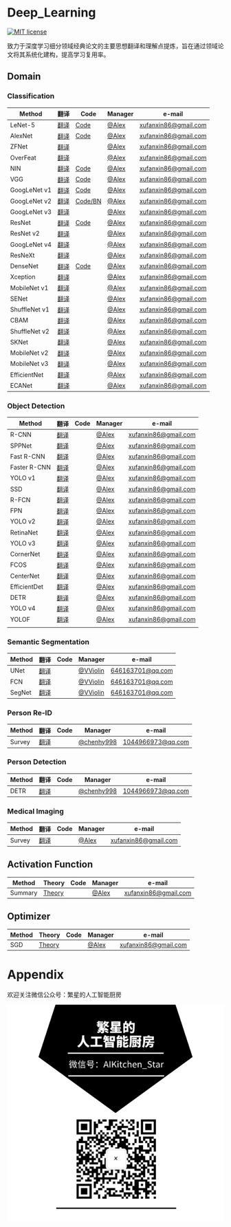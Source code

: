 # Deep_Learning

[![MIT license](https://camo.githubusercontent.com/3f7996bf7bd441deb7199c498aaa835164dee8da/68747470733a2f2f696d672e736869656c64732e696f2f6475622f6c2f766962652d642e737667)](https://github.com/lawlite19/MachineLearning_Python/blob/master/LICENSE)

致力于深度学习细分领域经典论文的主要思想翻译和理解点提炼，旨在通过领域论文将其系统化建构，提高学习复用率。



## Domain

### Classification

| Method        | 翻译                                                   | Code                                                      | Manager                            | e-mail               |
| ------------- | ------------------------------------------------------ | --------------------------------------------------------- | ---------------------------------- | -------------------- |
| LeNet-5       | [翻译](Classification/LeNet-5/LeNet-5.md)              | [Code](Classification/LeNet-5/Code/LeNet.ipynb)           | [@Alex](https://github.com/jaheel) | xufanxin86@gmail.com |
| AlexNet       | [翻译](Classification/AlexNet/AlexNet.md)              | [Code](/Classification/AlexNet/Code/AlexNet.ipynb)        | [@Alex](https://github.com/jaheel) | xufanxin86@gmail.com |
| ZFNet         | [翻译](Classification/ZFNet/ZFNet.md)                  |                                                           | [@Alex](https://github.com/jaheel) | xufanxin86@gmail.com |
| OverFeat      | [翻译](Classification/OverFeat/OverFeat.md)            |                                                           | [@Alex](https://github.com/jaheel) | xufanxin86@gmail.com |
| NIN           | [翻译](Classification/NIN/NIN.md)                      | [Code](/Classification/NIN/Code/NIN.ipynb)                | [@Alex](https://github.com/jaheel) | xufanxin86@gmail.com |
| VGG           | [翻译](/Classification/VGG/VGG.md)                     | [Code](/Classification/VGG/Code/VGG.ipynb)                | [@Alex](https://github.com/jaheel) | xufanxin86@gmail.com |
| GoogLeNet v1  | [翻译](/Classification/GoogLeNet_v1/GoogLeNet_v1.md)   | [Code](/Classification/GoogLeNet_v1/Code/GoogLeNet.ipynb) | [@Alex](https://github.com/jaheel) | xufanxin86@gmail.com |
| GoogLeNet v2  | [翻译](/Classification/GoogLeNet_v2/GoogLeNet_v2.md)   | [Code/BN](/Classification/GoogLeNet_v2/Code/BN.ipynb)     | [@Alex](https://github.com/jaheel) | xufanxin86@gmail.com |
| GoogLeNet v3  | [翻译](/Classification/GoogLeNet_v3/GoogLeNet_v3.md)   |                                                           | [@Alex](https://github.com/jaheel) | xufanxin86@gmail.com |
| ResNet        | [翻译](/Classification/ResNet/ResNet.md)               | [Code](/Classification/ResNet/Code/resnet.ipynb)          | [@Alex](https://github.com/jaheel) | xufanxin86@gmail.com |
| ResNet v2     | [翻译](/Classification/ResNet_v2/ResNet_v2.md)         |                                                           | [@Alex](https://github.com/jaheel) | xufanxin86@gmail.com |
| GoogLeNet v4  | [翻译](/Classification/GoogLeNet_v4/GoogLeNet_v4.md)   |                                                           | [@Alex](https://github.com/jaheel) | xufanxin86@gmail.com |
| ResNeXt       | [翻译](/Classification/ResNeXt/ResNeXt.md)             |                                                           | [@Alex](https://github.com/jaheel) | xufanxin86@gmail.com |
| DenseNet      | [翻译](/Classification/DenseNet/DenseNet.md)           | [Code](/Classification/DenseNet/Code/DenseNet.ipynb)      | [@Alex](https://github.com/jaheel) | xufanxin86@gmail.com |
| Xception      | [翻译](/Classification/Xception/Xception.md)           |                                                           | [@Alex](https://github.com/jaheel) | xufanxin86@gmail.com |
| MobileNet v1  | [翻译](/Classification/MobileNet_v1/MobileNet_v1.md)   |                                                           | [@Alex](https://github.com/jaheel) | xufanxin86@gmail.com |
| SENet         | [翻译](/Classification/SENet/SENet.md)                 |                                                           | [@Alex](https://github.com/jaheel) | xufanxin86@gmail.com |
| ShuffleNet v1 | [翻译](/Classification/ShuffleNet/ShuffleNet.md)       |                                                           | [@Alex](https://github.com/jaheel) | xufanxin86@gmail.com |
| CBAM          | [翻译](/Classification/CBAM/CBAM.md)                   |                                                           | [@Alex](https://github.com/jaheel) | xufanxin86@gmail.com |
| ShuffleNet v2 | [翻译](/Classification/ShuffleNet_v2/ShuffleNet_v2.md) |                                                           | [@Alex](https://github.com/jaheel) | xufanxin86@gmail.com |
| SKNet         | [翻译](/Classification/SKNet/SKNet.md)                 |                                                           | [@Alex](https://github.com/jaheel) | xufanxin86@gmail.com |
| MobileNet v2  | [翻译](/Classification/MobileNet_v2/MobileNet_v2.md)   |                                                           | [@Alex](https://github.com/jaheel) | xufanxin86@gmail.com |
| MobileNet v3  | [翻译](/Classification/MobileNet_v3/MobileNet_v3.md)   |                                                           | [@Alex](https://github.com/jaheel) | xufanxin86@gmail.com |
| EfficientNet  | [翻译](/Classification/EfficientNet/EfficientNet.md)   |                                                           | [@Alex](https://github.com/jaheel) | xufanxin86@gmail.com |
| ECANet        | [翻译](/Classification/ECANet/ECANet.md)               |                                                           | [@Alex](https://github.com/jaheel) | xufanxin86@gmail.com |



### Object Detection

| Method       | 翻译                                                   | Code | Manager                            | e-mail               |
| ------------ | ------------------------------------------------------ | ---- | ---------------------------------- | -------------------- |
| R-CNN        | [翻译](/Object_Detection/R-CNN/R-CNN.md)               |      | [@Alex](https://github.com/jaheel) | xufanxin86@gmail.com |
| SPPNet       | [翻译](/Object_Detection/SPPNet/SPPNet.md)             |      | [@Alex](https://github.com/jaheel) | xufanxin86@gmail.com |
| Fast R-CNN   | [翻译](/Object_Detection/Fast_R-CNN/Fast_R-CNN.md)     |      | [@Alex](https://github.com/jaheel) | xufanxin86@gmail.com |
| Faster R-CNN | [翻译](/Object_Detection/Faster_R-CNN/Faster_R-CNN.md) |      | [@Alex](https://github.com/jaheel) | xufanxin86@gmail.com |
| YOLO v1      | [翻译](/Object_Detection/YOLO_v1/YOLO_v1.md)           |      | [@Alex](https://github.com/jaheel) | xufanxin86@gmail.com |
| SSD          | [翻译](/Object_Detection/SSD/SSD.md)                   |      | [@Alex](https://github.com/jaheel) | xufanxin86@gmail.com |
| R-FCN        | [翻译](/Object_Detection/R-FCN/R-FCN.md)               |      | [@Alex](https://github.com/jaheel) | xufanxin86@gmail.com |
| FPN          | [翻译](/Object_Detection/FPN/FPN.md)                   |      | [@Alex](https://github.com/jaheel) | xufanxin86@gmail.com |
| YOLO v2      | [翻译](/Object_Detection/YOLO_v2/YOLO_v2.md)           |      | [@Alex](https://github.com/jaheel) | xufanxin86@gmail.com |
| RetinaNet    | [翻译](/Object_Detection/RetinaNet/RetinaNet.md)       |      | [@Alex](https://github.com/jaheel) | xufanxin86@gmail.com |
| YOLO v3      | [翻译](/Object_Detection/YOLO_v3/YOLO_v3.md)           |      | [@Alex](https://github.com/jaheel) | xufanxin86@gmail.com |
| CornerNet    | [翻译](/Object_Detection/CornerNet/CornerNet.md)       |      | [@Alex](https://github.com/jaheel) | xufanxin86@gmail.com |
| FCOS         | [翻译](/Object_Detection/FCOS/FCOS.md)                 |      | [@Alex](https://github.com/jaheel) | xufanxin86@gmail.com |
| CenterNet    | [翻译](/Object_Detection/CenterNet/CenterNet.md)       |      | [@Alex](https://github.com/jaheel) | xufanxin86@gmail.com |
| EfficientDet | [翻译](/Object_Detection/EfficientDet/EfficientDet.md) |      | [@Alex](https://github.com/jaheel) | xufanxin86@gmail.com |
| DETR         | [翻译](/Object_Detection/DETR/DETR.md)                 |      | [@Alex](https://github.com/jaheel) | xufanxin86@gmail.com |
| YOLO v4      | [翻译](/Object_Detection/YOLO_v4/YOLO_v4.md)           |      | [@Alex](https://github.com/jaheel) | xufanxin86@gmail.com |
| YOLOF        | [翻译](/Object_Detection/YOLOF/YOLOF.md)               |      | [@Alex](https://github.com/jaheel) | xufanxin86@gmail.com |
|              |                                                        |      |                                    |                      |



### Semantic Segmentation

| Method | 翻译                                            | Code | Manager                               | e-mail           |
| ------ | ----------------------------------------------- | ---- | ------------------------------------- | ---------------- |
| UNet   | [翻译](/Semantic_Segmentation/UNet/)            |      | [@VViolin](https://github.com/wiolin) | 646163701@qq.com |
| FCN    | [翻译](/Semantic_Segmentation/FCN/)             |      | [@VViolin](https://github.com/wiolin) | 646163701@qq.com |
| SegNet | [翻译](/Semantic_Segmentation/SegNet/SegNet.md) |      | [@VViolin](https://github.com/wiolin) | 646163701@qq.com |



### Person Re-ID

| Method | 翻译                                         | Code | Manager                                    | e-mail            |
| ------ | -------------------------------------------- | ---- | ------------------------------------------ | ----------------- |
| Survey | [翻译](/Person_Re-ID/Re-ID_survey/survey.md) |      | [@chenhy998](https://github.com/chenhy998) | 1044966973@qq.com |



### Person Detection

| Method | 翻译                           | Code | Manager                                    | e-mail            |
| ------ | ------------------------------ | ---- | ------------------------------------------ | ----------------- |
| DETR   | [翻译](/Person_Detection/DETR) |      | [@chenhy998](https://github.com/chenhy998) | 1044966973@qq.com |



### Medical Imaging

| Method | 翻译                           | Code | Manager                            | e-mail               |
| ------ | ------------------------------ | ---- | ---------------------------------- | -------------------- |
| Survey | [翻译](Medical_Imaging/Survey) |      | [@Alex](https://github.com/jaheel) | xufanxin86@gmail.com |





## Activation Function

| Method  | Theory                                 | Code | Manager                            | e-mail               |
| ------- | -------------------------------------- | ---- | ---------------------------------- | -------------------- |
| Summary | [Theory](/Activation_Function/Summary) |      | [@Alex](https://github.com/jaheel) | xufanxin86@gmail.com |



## Optimizer

| Method | Theory                          | Code | Manager                            | e-mail               |
| ------ | ------------------------------- | ---- | ---------------------------------- | -------------------- |
| SGD    | [Theory](/Optimizer/SGD/Theory) |      | [@Alex](https://github.com/jaheel) | xufanxin86@gmail.com |



# Appendix

欢迎关注微信公众号：繁星的人工智能厨房

![微信公众号二维码](images/微信公众号二维码.png)

